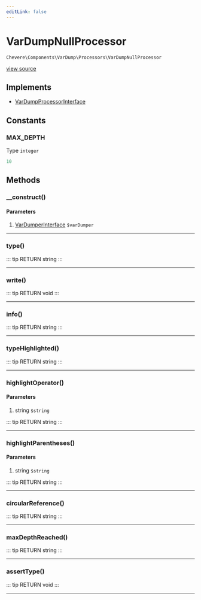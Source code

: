 ```yaml
---
editLink: false
---
```


# VarDumpNullProcessor

`Chevere\Components\VarDump\Processors\VarDumpNullProcessor`

[view source](https://github.com/chevere/chevere/blob/master/VarDump/Processors/VarDumpNullProcessor.php)

## Implements

- [VarDumpProcessorInterface](../../../Interfaces/VarDump/VarDumpProcessorInterface.md)

## Constants

### MAX_DEPTH

Type `integer`

```php
10
```

## Methods

### __construct()

#### Parameters

1. [VarDumperInterface](../../../Interfaces/VarDump/VarDumperInterface.md) `$varDumper`

---

### type()

::: tip RETURN
string
:::

---

### write()

::: tip RETURN
void
:::

---

### info()

::: tip RETURN
string
:::

---

### typeHighlighted()

::: tip RETURN
string
:::

---

### highlightOperator()

#### Parameters

1. string `$string`

::: tip RETURN
string
:::

---

### highlightParentheses()

#### Parameters

1. string `$string`

::: tip RETURN
string
:::

---

### circularReference()

::: tip RETURN
string
:::

---

### maxDepthReached()

::: tip RETURN
string
:::

---

### assertType()

::: tip RETURN
void
:::

---
